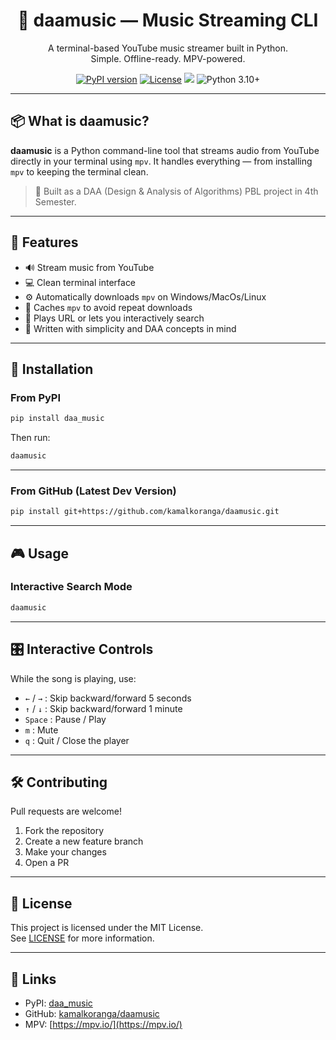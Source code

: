 <h1 align="center">🎵 daamusic — Music Streaming CLI</h1>

<p align="center">
  A terminal-based YouTube music streamer built in Python.<br/>
  Simple. Offline-ready. MPV-powered.
</p>

<p align="center">
  <a href="https://pypi.org/project/daa_music/"><img src="https://img.shields.io/pypi/v/daa_music.svg?color=blue" alt="PyPI version"></a>
  <a href="https://github.com/kamalkoranga/daamusic/blob/main/LICENSE"><img src="https://img.shields.io/github/license/kamalkoranga/daamusic.svg" alt="License"></a>
  <a href="https://github.com/kamalkoranga/daamusic/stargazers"><img src="https://img.shields.io/github/stars/kamalkoranga/daamusic.svg?style=social"></a>
  <img src="https://img.shields.io/badge/python-3.10%2B-blue.svg" alt="Python 3.10+">
</p>

---

## 📦 What is daamusic?

**daamusic** is a Python command-line tool that streams audio from YouTube directly in your terminal using `mpv`. It handles everything — from installing `mpv` to keeping the terminal clean.

> 🧪 Built as a DAA (Design & Analysis of Algorithms) PBL project in 4th Semester.

---

## 🚀 Features

- 🔊 Stream music from YouTube
- 💻 Clean terminal interface
- ⚙️ Automatically downloads `mpv` on Windows/MacOs/Linux
- 🎯 Caches `mpv` to avoid repeat downloads
- 📡 Plays URL or lets you interactively search
- 🧠 Written with simplicity and DAA concepts in mind

---

## 🧩 Installation

### From PyPI

```bash
pip install daa_music
```

Then run:

```bash
daamusic
```
---

### From GitHub (Latest Dev Version)

```bash
pip install git+https://github.com/kamalkoranga/daamusic.git
```
---

## 🎮 Usage

### Interactive Search Mode

```bash
daamusic
```

---

## 🎛️ Interactive Controls

While the song is playing, use:

- `←` / `→` : Skip backward/forward 5 seconds  
- `↑` / `↓` : Skip backward/forward 1 minute  
- `Space`   : Pause / Play  
- `m`       : Mute  
- `q`       : Quit / Close the player  

---

## 🛠️ Contributing

Pull requests are welcome!

1. Fork the repository  
2. Create a new feature branch  
3. Make your changes  
4. Open a PR  

---

## 📜 License

This project is licensed under the MIT License.  
See [LICENSE](LICENSE) for more information.

---

## 🔗 Links

- PyPI: [daa_music](https://pypi.org/project/daa_music/)  
- GitHub: [kamalkoranga/daamusic](https://github.com/kamalkoranga/daamusic)  
- MPV: [https://mpv.io/](https://mpv.io/) 
